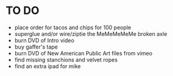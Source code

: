 TO DO
====
*  place order for tacos and chips for 100 people
*  superglue and/or wire/ziptie the MeMeMeMeMe broken axle
*  burn DVD of Intro video
*  buy gaffer's tape
*  burn DVD of New American Public Art files from vimeo
*  find missing stanchions and velvet ropes
*  find an extra ipad for mike
